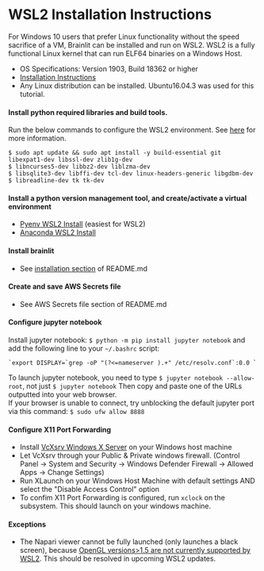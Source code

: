 # WSL2 Installation Instructions

For Windows 10 users that prefer Linux functionality without the speed sacrifice of a VM, Brainlit can be installed and run on WSL2.
WSL2 is a fully functional Linux kernel that can run ELF64 binaries on a Windows Host.
- OS Specifications: Version 1903, Build 18362 or higher
- [Installation Instructions](https://docs.microsoft.com/en-us/windows/wsl/install-win10)
- Any Linux distribution can be installed. Ubuntu16.04.3 was used for this tutorial.

#### Install python required libraries and build tools. 
Run the below commands to configure the WSL2 environment. See [here](https://stackoverflow.com/questions/8097161/how-would-i-build-python-myself-from-source-code-on-ubuntu/31492697) for more information. 
```
$ sudo apt update && sudo apt install -y build-essential git libexpat1-dev libssl-dev zlib1g-dev
$ libncurses5-dev libbz2-dev liblzma-dev
$ libsqlite3-dev libffi-dev tcl-dev linux-headers-generic libgdbm-dev
$ libreadline-dev tk tk-dev
```

#### Install a python version management tool, and create/activate a virtual environment
- [Pyenv WSL2 Install](https://gist.github.com/monkut/35c2ef098b871144b49f3f9979032cee) (easiest for WSL2)
- [Anaconda WSL2 Install](https://gist.github.com/kauffmanes/5e74916617f9993bc3479f401dfec7da)

#### Install brainlit
- See [installation section](#installation) of README.md

#### Create and save AWS Secrets file
- See AWS Secrets file section of README.md


#### Configure jupyter notebook
Install jupyter notebook: `$ python -m pip install jupyter notebook` and add the following line to your `~/.bashrc` script: 
```
`export DISPLAY=`grep -oP "(?<=nameserver ).+" /etc/resolv.conf`:0.0 `
```
To launch jupyter notebook, you need to type `$ jupyter notebook --allow-root`, not just `$ jupyter notebook`
Then copy and paste one of the URLs outputted into your web browser.  
If your browser is unable to connect, try unblocking the default jupyter port via this command: `$ sudo ufw allow 8888 `

#### Configure X11 Port Forwarding
- Install [VcXsrv Windows X Server](https://sourceforge.net/projects/vcxsrv/) on your Windows host machine
- Let VcXsrv through your Public & Private windows firewall. 
(Control Panel -> System and Security -> Windows Defender Firewall -> Allowed Apps -> Change Settings)
- Run XLaunch on your Windows Host Machine with default settings AND select the "Disable Access Control" option
- To confim X11 Port Forwarding is configured, run `xclock` on the subsystem.  This should launch on your windows machine. 

#### Exceptions
- The Napari viewer cannot be fully launched (only launches a black screen), because [OpenGL versions>1.5 are not currently supported by WSL2](https://discourse.ubuntu.com/t/opengl-on-ubuntu-on-wsl-2-timeline/17599).  This should be resolved in upcoming WSL2 updates.



